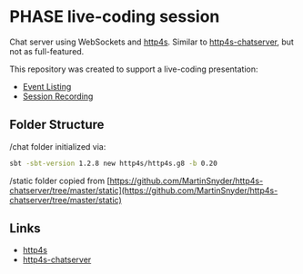 # PHASE live-coding session

Chat server using WebSockets and [http4s](https://http4s.org/). Similar to [http4s-chatserver][http4s-chatserver], but not as full-featured.

This repository was created to support a live-coding presentation:

* [Event Listing][meetup]
* [Session Recording][video]

## Folder Structure

/chat folder initialized via:

```bash
sbt -sbt-version 1.2.8 new http4s/http4s.g8 -b 0.20
```

/static folder copied from [https://github.com/MartinSnyder/http4s-chatserver/tree/master/static](https://github.com/MartinSnyder/http4s-chatserver/tree/master/static)

## Links

* [http4s][http4s]
* [http4s-chatserver][http4s-chatserver]

[http4s]: https://http4s.org/
[http4s-chatserver]: https://github.com/MartinSnyder/http4s-chatserver
[meetup]: https://www.meetup.com/scala-phase/events/259959798/
[video]: https://www.youtube.com/watch?v=py_V_7gD5WU
